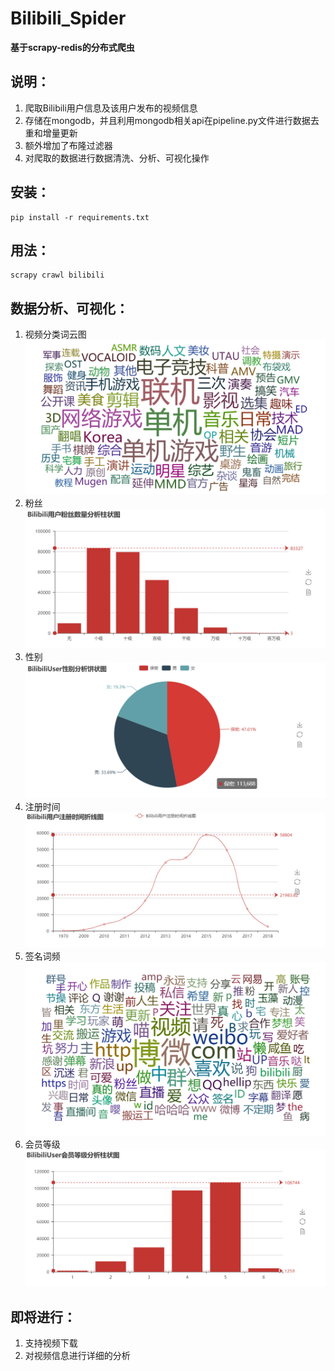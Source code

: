 # Bilibili_Spider
**基于scrapy-redis的分布式爬虫**
## 说明：
1. 爬取Bilibili用户信息及该用户发布的视频信息
2. 存储在mongodb，并且利用mongodb相关api在pipeline.py文件进行数据去重和增量更新
3. 额外增加了布隆过滤器
4. 对爬取的数据进行数据清洗、分析、可视化操作
## 安装：
```
pip install -r requirements.txt
```
## 用法：
```
scrapy crawl bilibili
```
## 数据分析、可视化：
1. 视频分类词云图
![Result1](https://github.com/Mrrrrr10/Bilibili_Spider/blob/master/Bilibili_Spider/DataAnalysis/category.png)
2. 粉丝
![Result1](https://github.com/Mrrrrr10/Bilibili_Spider/blob/master/Bilibili_Spider/DataAnalysis/fans.png)
3. 性别
![Result1](https://github.com/Mrrrrr10/Bilibili_Spider/blob/master/Bilibili_Spider/DataAnalysis/gender.png)
4. 注册时间
![Result1](https://github.com/Mrrrrr10/Bilibili_Spider/blob/master/Bilibili_Spider/DataAnalysis/regetime.png)
5. 签名词频
![Result1](https://github.com/Mrrrrr10/Bilibili_Spider/blob/master/Bilibili_Spider/DataAnalysis/sign.png)
6. 会员等级
![Result1](https://github.com/Mrrrrr10/Bilibili_Spider/blob/master/Bilibili_Spider/DataAnalysis/vip.png)

## 即将进行：
1. 支持视频下载
2. 对视频信息进行详细的分析
